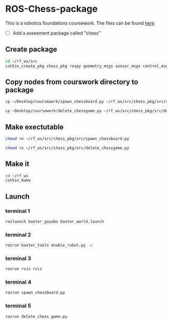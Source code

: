 # ROS-Chess-package

This is a robotics foundations coursework. The files can be found [here](https://moodle.gla.ac.uk/course/view.php?id=34588)

- [ ] Add a assesment package called "chess"

## Create package

```bash
cd ~/rf_ws/src
catkin_create_pkg chess_pkg rospy geometry_msgs sensor_msgs control_msgs trajectory_msgs baxter_core_msgs baxter_interface
```
## Copy nodes from courswork directory to package

```bash
cp ~/Desktop/coursework/spawn_chessboard.py ~/rf_ws/src/chess_pkg/src/spawn_chessboard.py
```

```bash
cp ~Desktop/coursework/delete_chessgame.py ~/rf_ws/src/chess_pkg/src/delete_chessgame.py
```

## Make exectutable

```bash
chmod +x ~/rf_ws/src/chess_pkg/src/spawn_chessboard.py
```

```bash
chmod +x ~/rf_ws/src/chess_pkg/src/delete_chessgame.py
```

## Make it

```bash
cd ~/rf_ws
catkin_make
```

## Launch

### terminal 1

```bash
roslaunch baxter_gazebo baxter_world.launch
```

### terminal 2

```bash
rosrun baxter_tools enable_robot.py -e
```

### terminal 3

```bash
rosrun rviz rviz
```

### terminal 4

```bash
rosrun spawn_chessboard.py
```

### terminal 5

```bash
rosrun delete_chess_game.py
```

